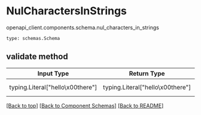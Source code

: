 # NulCharactersInStrings
openapi_client.components.schema.nul_characters_in_strings
```
type: schemas.Schema
```

## validate method
Input Type | Return Type | Notes
------------ | ------------- | -------------
typing.Literal["hello\x00there"] | typing.Literal["hello\x00there"] | must be one of ["hello\x00there"]

[[Back to top]](#top) [[Back to Component Schemas]](../../../README.md#Component-Schemas) [[Back to README]](../../../README.md)
